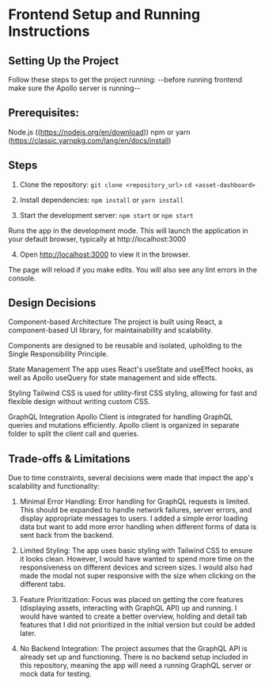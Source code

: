 # Frontend Setup and Running Instructions

## Setting Up the Project
Follow these steps to get the project running:
--before running frontend make sure the Apollo server is running--

## Prerequisites:
Node.js ((https://nodejs.org/en/download))
npm or yarn (https://classic.yarnpkg.com/lang/en/docs/install)

## Steps
1. Clone the repository:
`git clone <repository_url>`
`cd <asset-dashboard>`

2. Install dependencies:
`npm install`
    or
`yarn install`

3. Start the development server:
 `npm start`
    or
 `npm start`

Runs the app in the development mode.
This will launch the application in your default browser, typically at http://localhost:3000

4. Open [http://localhost:3000](http://localhost:3000) to view it in the browser.

The page will reload if you make edits.
You will also see any lint errors in the console.

## Design Decisions
Component-based Architecture
The project is built using React, a component-based UI library, for maintainability and scalability.

Components are designed to be reusable and isolated, upholding to the Single Responsibility Principle.

State Management
The app uses React's useState and useEffect hooks, as well as Apollo useQuery for state management and side effects. 

Styling
Tailwind CSS is used for utility-first CSS styling, allowing for fast and flexible design without writing custom CSS.

GraphQL Integration
Apollo Client is integrated for handling GraphQL queries and mutations efficiently. Apollo client is organized in separate folder to split the client call and queries. 



## Trade-offs & Limitations
Due to time constraints, several decisions were made that impact the app's scalability and functionality:

1. Minimal Error Handling:
Error handling for GraphQL requests is limited. This should be expanded to handle network failures, server errors, and display appropriate messages to users. I added a simple error loading data but want to add more error handling when different forms of data is sent back from the backend.

2. Limited Styling:
The app uses basic styling with Tailwind CSS to ensure it looks clean. However, I would have wanted to spend more time on the responsiveness on different devices and screen sizes. I would also had made the modal not super responsive with the size when clicking on the different tabs. 

3. Feature Prioritization:
Focus was placed on getting the core features (displaying assets, interacting with GraphQL API) up and running. I would have wanted to create a better overview, holding and detail tab features that I did not prioritized in the initial version but could be added later. 

4. No Backend Integration:
The project assumes that the GraphQL API is already set up and functioning. There is no backend setup included in this repository, meaning the app will need a running GraphQL server or mock data for testing.





